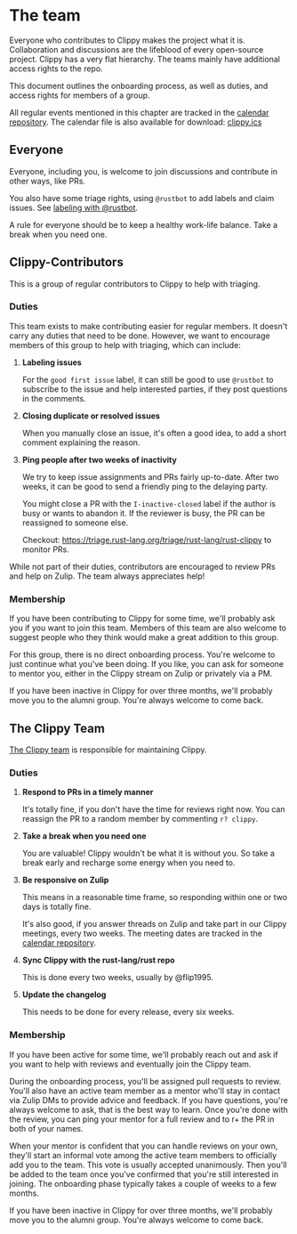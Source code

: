 # The team

Everyone who contributes to Clippy makes the project what it is. Collaboration
and discussions are the lifeblood of every open-source project. Clippy has a
very flat hierarchy. The teams mainly have additional access rights to the repo.

This document outlines the onboarding process, as well as duties, and access
rights for members of a group.

All regular events mentioned in this chapter are tracked in the [calendar repository].
The calendar file is also available for download: [clippy.ics]

## Everyone

Everyone, including you, is welcome to join discussions and contribute in other
ways, like PRs.

You also have some triage rights, using `@rustbot` to add labels and claim
issues. See [labeling with @rustbot].

A rule for everyone should be to keep a healthy work-life balance. Take a break
when you need one.

## Clippy-Contributors

This is a group of regular contributors to Clippy to help with triaging.

### Duties

This team exists to make contributing easier for regular members. It doesn't
carry any duties that need to be done. However, we want to encourage members of
this group to help with triaging, which can include:

1. **Labeling issues**

    For the `good first issue` label, it can still be good to use `@rustbot` to
    subscribe to the issue and help interested parties, if they post questions
    in the comments. 

2. **Closing duplicate or resolved issues**

    When you manually close an issue, it's often a good idea, to add a short
    comment explaining the reason.

3. **Ping people after two weeks of inactivity**

    We try to keep issue assignments and PRs fairly up-to-date. After two weeks,
    it can be good to send a friendly ping to the delaying party.

    You might close a PR with the `I-inactive-closed` label if the author is
    busy or wants to abandon it. If the reviewer is busy, the PR can be
    reassigned to someone else.

    Checkout: https://triage.rust-lang.org/triage/rust-lang/rust-clippy to
    monitor PRs.

While not part of their duties, contributors are encouraged to review PRs
and help on Zulip. The team always appreciates help!

### Membership

If you have been contributing to Clippy for some time, we'll probably ask you if
you want to join this team. Members of this team are also welcome to suggest
people who they think would make a great addition to this group.

For this group, there is no direct onboarding process. You're welcome to just
continue what you've been doing. If you like, you can ask for someone to mentor
you, either in the Clippy stream on Zulip or privately via a PM.

If you have been inactive in Clippy for over three months, we'll probably move
you to the alumni group. You're always welcome to come back.

## The Clippy Team

[The Clippy team](https://www.rust-lang.org/governance/teams/dev-tools#team-clippy)
is responsible for maintaining Clippy.

### Duties

1. **Respond to PRs in a timely manner**

    It's totally fine, if you don't have the time for reviews right now.
    You can reassign the PR to a random member by commenting `r? clippy`.

2. **Take a break when you need one**

    You are valuable! Clippy wouldn't be what it is without you. So take a break
    early and recharge some energy when you need to.

3. **Be responsive on Zulip**

    This means in a reasonable time frame, so responding within one or two days
    is totally fine.

    It's also good, if you answer threads on Zulip and take part in our Clippy
    meetings, every two weeks. The meeting dates are tracked in the [calendar repository].
    

4. **Sync Clippy with the rust-lang/rust repo**

    This is done every two weeks, usually by @flip1995.

5. **Update the changelog**

    This needs to be done for every release, every six weeks.

### Membership

If you have been active for some time, we'll probably reach out and ask
if you want to help with reviews and eventually join the Clippy team.

During the onboarding process, you'll be assigned pull requests to review.
You'll also have an active team member as a mentor who'll stay in contact via
Zulip DMs to provide advice and feedback. If you have questions, you're always
welcome to ask, that is the best way to learn. Once you're done with the review,
you can ping your mentor for a full review and to r+ the PR in both of your names.

When your mentor is confident that you can handle reviews on your own, they'll
start an informal vote among the active team members to officially add you to
the team. This vote is usually accepted unanimously. Then you'll be added to
the team once you've confirmed that you're still interested in joining. The
onboarding phase typically takes a couple of weeks to a few months.

If you have been inactive in Clippy for over three months, we'll probably move
you to the alumni group. You're always welcome to come back.

[calendar repository]: https://github.com/rust-lang/calendar/blob/main/clippy.toml
[clippy.ics]: https://rust-lang.github.io/calendar/clippy.ics
[labeling with @rustbot]: https://forge.rust-lang.org/triagebot/labeling.html
